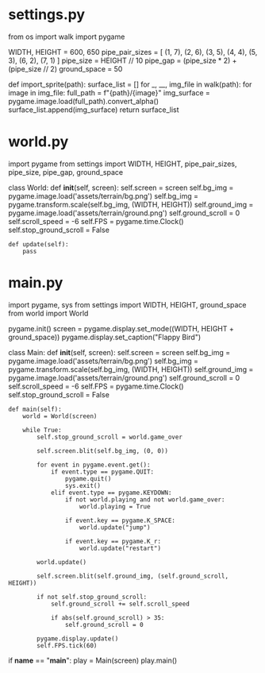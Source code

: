 # settings.py
from os import walk
import pygame

WIDTH, HEIGHT = 600, 650
pipe_pair_sizes = [
    (1, 7), (2, 6), (3, 5), (4, 4), (5, 3), (6, 2), (7, 1)
]
pipe_size = HEIGHT // 10
pipe_gap = (pipe_size * 2) + (pipe_size // 2)
ground_space = 50

def import_sprite(path):
    surface_list = []
    for _, __, img_file in walk(path):
        for image in img_file:
            full_path = f"{path}/{image}"
            img_surface = pygame.image.load(full_path).convert_alpha()
            surface_list.append(img_surface)
    return surface_list

# world.py
import pygame
from settings import WIDTH, HEIGHT, pipe_pair_sizes, pipe_size, pipe_gap, ground_space

class World:
    def __init__(self, screen):
        self.screen = screen
        self.bg_img = pygame.image.load('assets/terrain/bg.png')
        self.bg_img = pygame.transform.scale(self.bg_img, (WIDTH, HEIGHT))
        self.ground_img = pygame.image.load('assets/terrain/ground.png')
        self.ground_scroll = 0
        self.scroll_speed = -6
        self.FPS = pygame.time.Clock()
        self.stop_ground_scroll = False

    def update(self):
        pass

# main.py
import pygame, sys
from settings import WIDTH, HEIGHT, ground_space
from world import World

pygame.init()
screen = pygame.display.set_mode((WIDTH, HEIGHT + ground_space))
pygame.display.set_caption("Flappy Bird")

class Main:
    def __init__(self, screen):
        self.screen = screen
        self.bg_img = pygame.image.load('assets/terrain/bg.png')
        self.bg_img = pygame.transform.scale(self.bg_img, (WIDTH, HEIGHT))
        self.ground_img = pygame.image.load('assets/terrain/ground.png')
        self.ground_scroll = 0
        self.scroll_speed = -6
        self.FPS = pygame.time.Clock()
        self.stop_ground_scroll = False

    def main(self):
        world = World(screen)
        
        while True:
            self.stop_ground_scroll = world.game_over
            
            self.screen.blit(self.bg_img, (0, 0))
            
            for event in pygame.event.get():
                if event.type == pygame.QUIT:
                    pygame.quit()
                    sys.exit()
                elif event.type == pygame.KEYDOWN:
                    if not world.playing and not world.game_over:
                        world.playing = True
                        
                    if event.key == pygame.K_SPACE:
                        world.update("jump")
                        
                    if event.key == pygame.K_r:
                        world.update("restart")
                        
            world.update()
            
            self.screen.blit(self.ground_img, (self.ground_scroll, HEIGHT))
            
            if not self.stop_ground_scroll:
                self.ground_scroll += self.scroll_speed
                
                if abs(self.ground_scroll) > 35:
                    self.ground_scroll = 0
                    
            pygame.display.update()
            self.FPS.tick(60)

if __name__ == "__main__":
    play = Main(screen)
    play.main()


